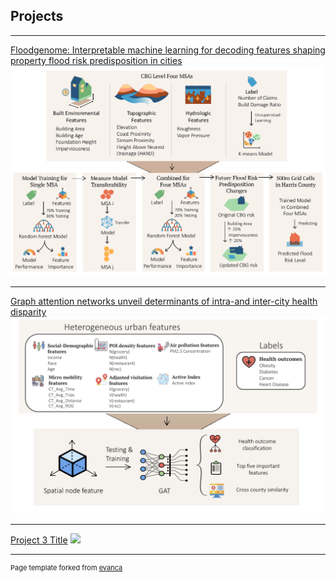 ## Projects

---

[Floodgenome: Interpretable machine learning for decoding features shaping property flood risk predisposition in cities](/FloodGenome)
<img src="images/msaFloodPrediction.png?raw=true"/>

---
[Graph attention networks unveil determinants of intra-and inter-city health disparity](/pdf/sample_presentation.pdf)
<img src="images/GAT.png?raw=true"/>

---
[Project 3 Title](http://example.com/)
<img src="images/dummy_thumbnail.jpg?raw=true"/>





---
<p style="font-size:11px">Page template forked from <a href="https://github.com/evanca/quick-portfolio">evanca</a></p>
<!-- Remove above link if you don't want to attibute -->
